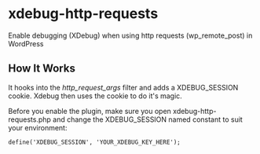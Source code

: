 xdebug-http-requests
====================

Enable debugging (XDebug) when using http requests (wp_remote_post) in WordPress

## How It Works ##

It hooks into the *http_request_args* filter and adds a XDEBUG_SESSION cookie. Xdebug then uses the cookie to do it's magic.

Before you enable the plugin, make sure you open xdebug-http-requests.php and change the XDEBUG_SESSION named constant to suit your environment:

```
define('XDEBUG_SESSION', 'YOUR_XDEBUG_KEY_HERE');
```
